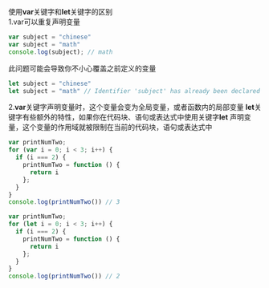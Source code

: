 <!--
 * @Author: Richard Chiang
 * @Date: 2020-04-26 17:46:48
 * @LastEditrors: Richard Chiang
 * @LastEditTime: 2020-04-26 18:04:44
 * @Email: 19875991227@163.com
 -->
使用**var**关键字和**let**关键字的区别  
1.var可以重复声明变量
```js
var subject = "chinese"
var subject = "math"
console.log(subject); // math
```
此问题可能会导致你不小心覆盖之前定义的变量
```js
let subject = "chinese"
let subject = "math" // Identifier 'subject' has already been declared
```
2.**var**关键字声明变量时，这个变量会变为全局变量，或者函数内的局部变量
**let**关键字有些额外的特性，如果你在代码块、语句或表达式中使用关键字**let**
声明变量，这个变量的作用域就被限制在当前的代码块，语句或表达式中
```js
var printNumTwo;
for (var i = 0; i < 3; i++) {
  if (i === 2) {
    printNumTwo = function () {
      return i
    };
  }
}
console.log(printNumTwo()) // 3
```
```js
var printNumTwo;
for (let i = 0; i < 3; i++) {
  if (i === 2) {
    printNumTwo = function () {
      return i
    };
  }
}
console.log(printNumTwo()) // 2
```